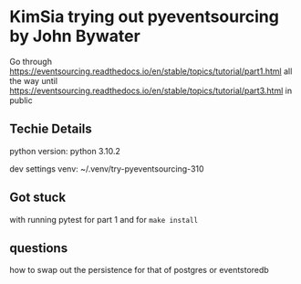 # KimSia trying out pyeventsourcing by John Bywater

Go through https://eventsourcing.readthedocs.io/en/stable/topics/tutorial/part1.html all the way until https://eventsourcing.readthedocs.io/en/stable/topics/tutorial/part3.html in public

## Techie Details

python version: python 3.10.2

dev settings
venv: ~/.venv/try-pyeventsourcing-310

## Got stuck

with running pytest for part 1 and for `make install`

## questions

how to swap out the persistence for that of postgres or eventstoredb

